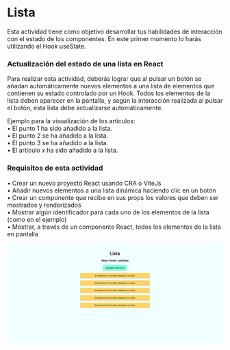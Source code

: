 
# Lista

Esta actividad tiene como objetivo desarrollar tus habilidades de interacción con el estado de los componentes. En este primer momento lo harás utilizando el Hook useState.

### Actualización del estado de una lista en React
Para realizar esta actividad, deberás lograr que al pulsar un botón se añadan automáticamente nuevos elementos a una lista de elementos que contienen su estado controlado por un Hook. Todos los elementos de la lista deben aparecer en la pantalla, y según la interacción realizada al pulsar el botón, esta lista debe actualizarse automáticamente.

Ejemplo para la visualización de los artículos:  
•	El punto 1 ha sido añadido a la lista.  
•	El punto 2 se ha añadido a la lista.  
•	El punto 3 se ha añadido a la lista.  
•	El artículo x ha sido añadido a la lista.  

### Requisitos de esta actividad
•	Crear un nuevo proyecto React usando CRA o ViteJs  
•	Añadir nuevos elementos a una lista dinámica haciendo clic en un botón  
•	Crear un componente que recibe en sus props los valores que deben ser mostrados y renderizados  
•	Mostrar algún identificador para cada uno de los elementos de la lista (como en el ejemplo)  
•	Mostrar, a través de un componente React, todos los elementos de la lista en pantalla  

![Preview](https://github.com/soymilidev/FE-III/blob/main/C07/C7-Mesa/proyectoLista/src/assets/preview.png)
